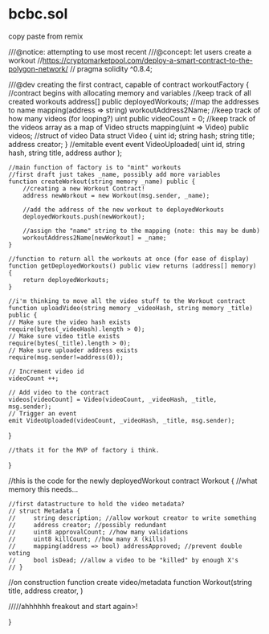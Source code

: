 # bcbc.sol
copy paste from remix

///@notice: attempting to use most recent 
///@concept: let users create a workout
//https://cryptomarketpool.com/deploy-a-smart-contract-to-the-polygon-network/
//
pragma solidity ^0.8.4;

///@dev creating the first contract, capable of 
contract workoutFactory {
    //contract begins with allocating memory and variables
    //keep track of all created workouts
    address[] public deployedWorkouts;
    //map the addresses to name
    mapping(address => string) workoutAddress2Name;
    //keep track of how many videos (for looping?)
    uint public videoCount = 0;
    //keep track of the videos array as a map of Video structs
    mapping(uint => Video) public videos;
    //struct of video Data
    struct Video {
        uint id;
        string hash;
        string title;
        address creator;
    }
    //emitable event 
    event VideoUploaded(
        uint id,
        string hash,
        string title,
        address author
    );
    
    //main function of factory is to "mint" workouts
    //first draft just takes _name, possibly add more variables
    function createWorkout(string memory _name) public {
        //creating a new Workout Contract!
        address newWorkout = new Workout(msg.sender, _name);
        
        //add the address of the new workout to deployedWorkouts
        deployedWorkouts.push(newWorkout);
        
        //assign the "name" string to the mapping (note: this may be dumb)
        workoutAddress2Name[newWorkout] = _name;
    }
    
    //function to return all the workouts at once (for ease of display)
    function getDeployedWorkouts() public view returns (address[] memory) {
        return deployedWorkouts;
    }
    
    //i'm thinking to move all the video stuff to the Workout contract
    function uploadVideo(string memory _videoHash, string memory _title) public {
    // Make sure the video hash exists
    require(bytes(_videoHash).length > 0);
    // Make sure video title exists
    require(bytes(_title).length > 0);
    // Make sure uploader address exists
    require(msg.sender!=address(0));

    // Increment video id
    videoCount ++;

    // Add video to the contract
    videos[videoCount] = Video(videoCount, _videoHash, _title, msg.sender);
    // Trigger an event
    emit VideoUploaded(videoCount, _videoHash, _title, msg.sender);
  }

    
    
    //thats it for the MVP of factory i think.
}

//this is the code for the newly deployedWorkout
contract Workout {
    //what memory this needs...
    
    //first datastructure to hold the video metadata?
    // struct Metadata {
    //     string description; //allow workout creator to write something
    //     address creator; //possibly redundant
    //     uint8 approvalCount; //how many validations
    //     uint8 killCount; //how many X (kills)
    //     mapping(address => bool) addressApproved; //prevent double voting
    //     bool isDead; //allow a video to be "killed" by enough X's
    // }
    
//on construction function create video/metadata
    function Workout(string title, address creator,  )
    
    
/////ahhhhhh freakout and start again>!

    
}
